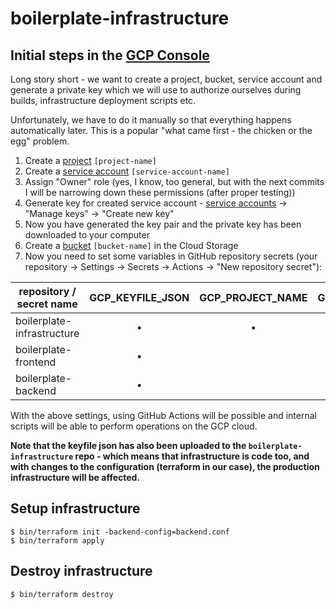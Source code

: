 # boilerplate-infrastructure

## Initial steps in the [GCP Console](https://console.cloud.google.com)

Long story short - we want to create a project, bucket, service account and generate a private key which 
we will use to authorize ourselves during builds, infrastructure deployment scripts etc.

Unfortunately, we have to do it manually so that everything happens automatically later.
This is a popular "what came first - the chicken or the egg" problem.

1. Create a [project](https://console.cloud.google.com/projectcreate) `[project-name]`
2. Create a [service account](https://console.cloud.google.com/iam-admin/serviceaccounts/create) `[service-account-name]`
3. Assign "Owner" role (yes, I know, too general, but with the next commits I will be narrowing down these permissions (after proper testing))
4. Generate key for created service account - [service accounts](https://console.cloud.google.com/iam-admin/serviceaccounts) -> "Manage keys" -> "Create new key"
5. Now you have generated the key pair and the private key has been downloaded to your computer
6. Create a [bucket](https://console.cloud.google.com/storage/create-bucket) `[bucket-name]` in the Cloud Storage
7. Now you need to set some variables in GitHub repository secrets (your repository -> Settings -> Secrets -> Actions -> "New repository secret"):

| repository / secret name   | GCP_KEYFILE_JSON | GCP_PROJECT_NAME | GCP_BUCKET_NAME |
| -------------------------- |      :---:       |      :---:       |      :---:      |
| boilerplate-infrastructure | •                | •                | •               |
| boilerplate-frontend       | •                |                  |                 |
| boilerplate-backend        | •                |                  |                 |

With the above settings, using GitHub Actions will be possible and internal scripts will be able to perform operations on the GCP cloud.

**Note that the keyfile json has also been uploaded to the `boilerplate-infrastructure` repo - which means that infrastructure is code too, 
and with changes to the configuration (terraform in our case), the production infrastructure will be affected.**

## Setup infrastructure

```shell
$ bin/terraform init -backend-config=backend.conf
$ bin/terraform apply
```

## Destroy infrastructure

```shell
$ bin/terraform destroy
```
